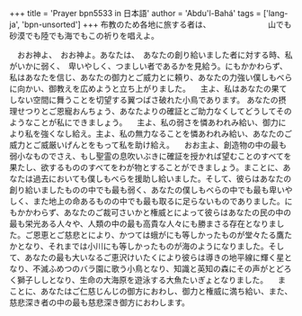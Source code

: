 +++
title = 'Prayer bpn5533 in 日本語'
author = 'Abdu'l-Bahá'
tags = ['lang-ja', 'bpn-unsorted']
+++
布教のため各地に旅する者は、
　　　　　　　山でも砂漠でも陸でも海でもこの祈りを唱えよ。
 
　おお神よ、　おお神よ。あなたは、　あなたの創り給いました者に対する時、私がいかに弱く、　卑いやしく、つましい者であるかを見給う。にもかかわらず、私はあなたを信じ、あなたの御力とご威力とに頼り、あなたの力強い僕しもべらに向かい、御教えを広めようと立ち上がりました。
　主よ、私はあなたの果てしない空間に舞うことを切望する翼つばさ破れた小鳥であります。
あなたの摂理せつりとご恩寵おんちょう、あなたよりの確証とご助力なくしてどうしてそのようなことが私にできましょう。
　主よ、私の弱さを憐あわれみ給い、御力により私を強くなし給え。主よ、私の無力なることを憐あわれみ給い、あなたのご威力とご威厳いげんとをもって私を助け給え。
　おお主よ、創造物の中の最も弱小なものでさえ、もし聖霊の息吹いぶきに確証を授かれば望むことのすべてを果たし、欲するもののすべてをわが物とすることができましょう。まことに、あなたは過去においても僕しもべらを援助し給いました。そして、彼らはあなたの創り給いましたものの中でも最も弱く、あなたの僕しもべらの中でも最も卑いやしく、また地上の命あるものの中でも最も取るに足らないものでありました。にもかかわらず、あなたのご裁可さいかと権威とによって彼らはあなたの民の中の最も栄光ある人々や、人類の中の最も高貴な人々にも勝まさる存在となりました。ご恩恵とご慈悲とにより、かつては蛾がにも等しかったものが堂々たる鷹たかとなり、それまでは小川にも等しかったものが海のようになりました。そして、あなたの最も大いなるご恵沢けいたくにより彼らは導きの地平線に輝く星となり、不滅ふめつのバラ園に歌う小鳥となり、知識と英知の森にその声がとどろく獅子ししとなり、生命の大海原を遊泳する大魚たいぎょとなりました。
　まことに、あなたはご仁慈じんじの御方におわし、御力と権威に満ち給い、また、慈悲深き者の中の最も慈悲深き御方におわします。
